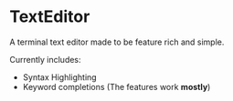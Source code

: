 # TextEditor
A terminal text editor made to be feature rich and simple.

Currently includes:
- Syntax Highlighting
- Keyword completions
(The features work **mostly**)
